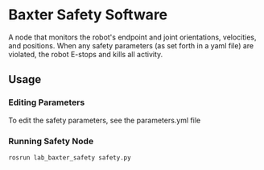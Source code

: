 # Baxter Safety Software
A node that monitors the robot's endpoint and joint orientations, velocities, and positions. When any safety parameters (as set forth in a yaml file) are violated, the robot E-stops and kills all activity.

## Usage
### Editing Parameters
To edit the safety parameters, see the parameters.yml file

### Running Safety Node
```
rosrun lab_baxter_safety safety.py
```
